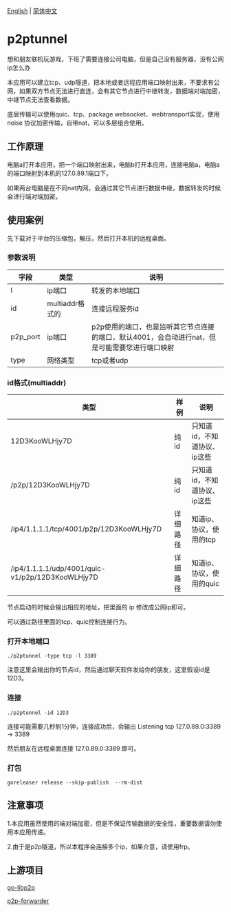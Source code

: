 [English](./README.md) | [简体中文](./README.zh-CN.md)

# p2ptunnel

想和朋友联机玩游戏，下班了需要连接公司电脑，但是自己没有服务器，没有公网ip怎么办

本应用可以建立tcp、udp隧道，把本地或者远程应用端口映射出来，不要求有公网，如果双方节点无法进行直连，会有其它节点进行中继转发，数据端对端加密，中继节点无法查看数据。

底层传输可以使用quic、tcp、package websocket、webtransport实现，使用 noise 协议加密传输，自带nat，可以多层组合使用。

## 工作原理

电脑a打开本应用，把一个端口映射出来，电脑b打开本应用，连接电脑a，电脑a的端口映射到本机的127.0.89.1端口下。

如果两台电脑是在不同nat内网，会通过其它节点进行数据中继，数据转发的时候会进行端对端加密。

## 使用案例

先下载对于平台的压缩包，解压，然后打开本机的远程桌面。

### 参数说明

|  字段  | 类型 | 说明  |
|  ----  | ----  |----  |
|l  |  ip端口 |转发的本地端口|
|id  | multiaddr格式的 | 连接远程服务id|
|p2p_port|ip端口  |p2p使用的端口，也是监听其它节点连接的端口，默认4001，会自动进行nat，但是可能需要您进行端口映射|
|type|网络类型|tcp或者udp|

### id格式(multiaddr)
|  类型 | 样例|说明  |
|  ----  | ----  |----  |
|12D3KooWLHjy7D    | 纯id| 只知道id，不知道协议、ip这些 |
|/p2p/12D3KooWLHjy7D|纯id | 只知道id，不知道协议、ip这些|
|/ip4/1.1.1.1/tcp/4001/p2p/12D3KooWLHjy7D| 详细路径|知道ip、协议，使用的tcp |
|/ip4/1.1.1.1/udp/4001/quic-v1/p2p/12D3KooWLHjy7D| 详细路径|知道ip、协议，使用的quic |

节点启动的时候会输出相应的地址，把里面的 ip 修改成公网ip即可。

可以通过路径里面的tcp、quic控制连接行为。

### 打开本地端口
`./p2ptunnel -type tcp -l 3389`

注意这里会输出你的节点id，然后通过聊天软件发给你的朋友，这里假设id是12D3。

### 连接
`./p2ptunnel -id 12D3`

连接可能需要几秒到1分钟，连接成功后，会输出 Listening tcp 127.0.89.0:3389 -> 3389

然后朋友在远程桌面连接 127.0.89.0:3389 即可。


### 打包

`goreleaser release --skip-publish  --rm-dist`

## 注意事项

1.本应用虽然使用的端对端加密，但是不保证传输数据的安全性，重要数据请勿使用本应用传递。

2.由于是p2p隧道，所以本程序会连接多个ip，如果介意，请使用frp。

## 上游项目

[go-libp2p](https://github.com/libp2p/go-libp2p)

[p2p-forwarder](https://github.com/nickname32/p2p-forwarder)